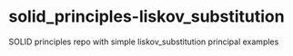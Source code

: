 # solid_principles-liskov_substitution

SOLID principles repo with simple liskov_substitution principal examples
